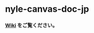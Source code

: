 # nyle-canvas-doc-jp

### [Wiki](https://github.com/spoolkitamura/nyle-canvas-doc-jp/wiki) をご覧ください。

